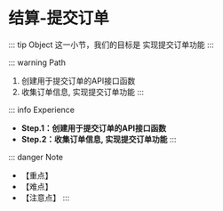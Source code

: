 # 结算-提交订单

::: tip Object
这一小节，我们的目标是 实现提交订单功能
:::

::: warning Path

1. 创建用于提交订单的API接口函数
2. 收集订单信息, 实现提交订单功能
:::

::: info Experience

* **Step.1：创建用于提交订单的API接口函数**
* **Step.2：收集订单信息, 实现提交订单功能**
:::

::: danger Note

* 【重点】
* 【难点】
* 【注意点】
:::
